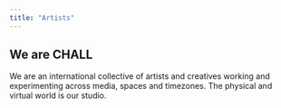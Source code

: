 ```yaml
---
title: "Artists"
---
```

## We are CHALL
We are an international collective of artists and creatives working and experimenting across media, spaces and timezones. The physical and virtual world is our studio.
